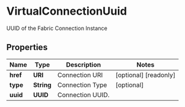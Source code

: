 

# VirtualConnectionUuid

UUID of the Fabric Connection Instance

## Properties

| Name | Type | Description | Notes |
|------------ | ------------- | ------------- | -------------|
|**href** | **URI** | Connection URI |  [optional] [readonly] |
|**type** | **String** | Connection Type |  [optional] |
|**uuid** | **UUID** | Connection UUID. |  |



